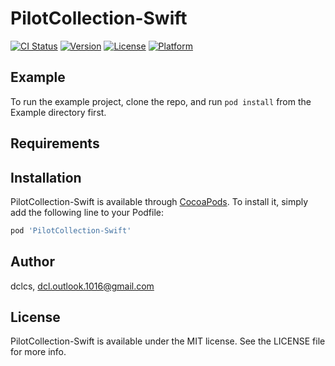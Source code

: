 # PilotCollection-Swift

[![CI Status](https://img.shields.io/travis/dclcs/PilotCollection-Swift.svg?style=flat)](https://travis-ci.org/dclcs/PilotCollection-Swift)
[![Version](https://img.shields.io/cocoapods/v/PilotCollection-Swift.svg?style=flat)](https://cocoapods.org/pods/PilotCollection-Swift)
[![License](https://img.shields.io/cocoapods/l/PilotCollection-Swift.svg?style=flat)](https://cocoapods.org/pods/PilotCollection-Swift)
[![Platform](https://img.shields.io/cocoapods/p/PilotCollection-Swift.svg?style=flat)](https://cocoapods.org/pods/PilotCollection-Swift)

## Example

To run the example project, clone the repo, and run `pod install` from the Example directory first.

## Requirements

## Installation

PilotCollection-Swift is available through [CocoaPods](https://cocoapods.org). To install
it, simply add the following line to your Podfile:

```ruby
pod 'PilotCollection-Swift'
```

## Author

dclcs, dcl.outlook.1016@gmail.com

## License

PilotCollection-Swift is available under the MIT license. See the LICENSE file for more info.
